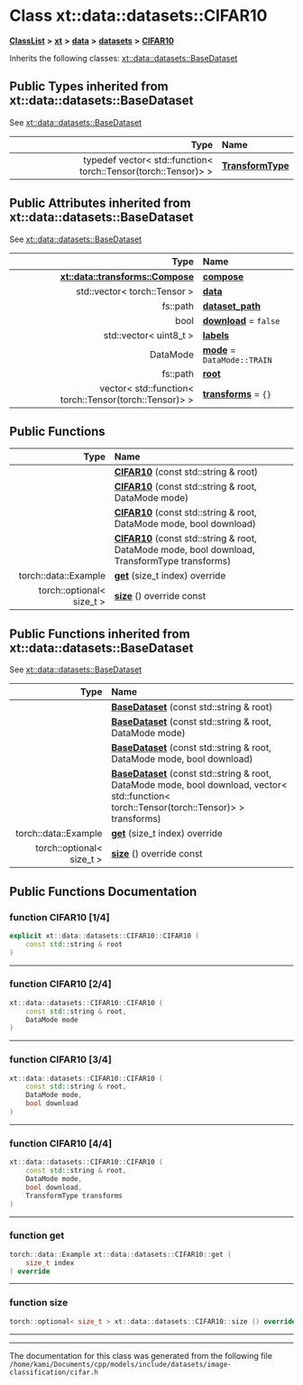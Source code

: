 

# Class xt::data::datasets::CIFAR10



[**ClassList**](annotated.md) **>** [**xt**](namespacext.md) **>** [**data**](namespacext_1_1data.md) **>** [**datasets**](namespacext_1_1data_1_1datasets.md) **>** [**CIFAR10**](classxt_1_1data_1_1datasets_1_1CIFAR10.md)








Inherits the following classes: [xt::data::datasets::BaseDataset](classxt_1_1data_1_1datasets_1_1BaseDataset.md)
















## Public Types inherited from xt::data::datasets::BaseDataset

See [xt::data::datasets::BaseDataset](classxt_1_1data_1_1datasets_1_1BaseDataset.md)

| Type | Name |
| ---: | :--- |
| typedef vector&lt; std::function&lt; torch::Tensor(torch::Tensor)&gt; &gt; | [**TransformType**](classxt_1_1data_1_1datasets_1_1BaseDataset.md#typedef-transformtype)  <br> |








## Public Attributes inherited from xt::data::datasets::BaseDataset

See [xt::data::datasets::BaseDataset](classxt_1_1data_1_1datasets_1_1BaseDataset.md)

| Type | Name |
| ---: | :--- |
|  [**xt::data::transforms::Compose**](classxt_1_1data_1_1transforms_1_1Compose.md) | [**compose**](classxt_1_1data_1_1datasets_1_1BaseDataset.md#variable-compose)  <br> |
|  std::vector&lt; torch::Tensor &gt; | [**data**](classxt_1_1data_1_1datasets_1_1BaseDataset.md#variable-data)  <br> |
|  fs::path | [**dataset\_path**](classxt_1_1data_1_1datasets_1_1BaseDataset.md#variable-dataset_path)  <br> |
|  bool | [**download**](classxt_1_1data_1_1datasets_1_1BaseDataset.md#variable-download)   = `false`<br> |
|  std::vector&lt; uint8\_t &gt; | [**labels**](classxt_1_1data_1_1datasets_1_1BaseDataset.md#variable-labels)  <br> |
|  DataMode | [**mode**](classxt_1_1data_1_1datasets_1_1BaseDataset.md#variable-mode)   = `DataMode::TRAIN`<br> |
|  fs::path | [**root**](classxt_1_1data_1_1datasets_1_1BaseDataset.md#variable-root)  <br> |
|  vector&lt; std::function&lt; torch::Tensor(torch::Tensor)&gt; &gt; | [**transforms**](classxt_1_1data_1_1datasets_1_1BaseDataset.md#variable-transforms)   = `{}`<br> |






























## Public Functions

| Type | Name |
| ---: | :--- |
|   | [**CIFAR10**](#function-cifar10-14) (const std::string & root) <br> |
|   | [**CIFAR10**](#function-cifar10-24) (const std::string & root, DataMode mode) <br> |
|   | [**CIFAR10**](#function-cifar10-34) (const std::string & root, DataMode mode, bool download) <br> |
|   | [**CIFAR10**](#function-cifar10-44) (const std::string & root, DataMode mode, bool download, TransformType transforms) <br> |
|  torch::data::Example | [**get**](#function-get) (size\_t index) override<br> |
|  torch::optional&lt; size\_t &gt; | [**size**](#function-size) () override const<br> |


## Public Functions inherited from xt::data::datasets::BaseDataset

See [xt::data::datasets::BaseDataset](classxt_1_1data_1_1datasets_1_1BaseDataset.md)

| Type | Name |
| ---: | :--- |
|   | [**BaseDataset**](classxt_1_1data_1_1datasets_1_1BaseDataset.md#function-basedataset-14) (const std::string & root) <br> |
|   | [**BaseDataset**](classxt_1_1data_1_1datasets_1_1BaseDataset.md#function-basedataset-24) (const std::string & root, DataMode mode) <br> |
|   | [**BaseDataset**](classxt_1_1data_1_1datasets_1_1BaseDataset.md#function-basedataset-34) (const std::string & root, DataMode mode, bool download) <br> |
|   | [**BaseDataset**](classxt_1_1data_1_1datasets_1_1BaseDataset.md#function-basedataset-44) (const std::string & root, DataMode mode, bool download, vector&lt; std::function&lt; torch::Tensor(torch::Tensor)&gt; &gt; transforms) <br> |
|  torch::data::Example | [**get**](classxt_1_1data_1_1datasets_1_1BaseDataset.md#function-get) (size\_t index) override<br> |
|  torch::optional&lt; size\_t &gt; | [**size**](classxt_1_1data_1_1datasets_1_1BaseDataset.md#function-size) () override const<br> |






















































## Public Functions Documentation




### function CIFAR10 [1/4]

```C++
explicit xt::data::datasets::CIFAR10::CIFAR10 (
    const std::string & root
) 
```




<hr>



### function CIFAR10 [2/4]

```C++
xt::data::datasets::CIFAR10::CIFAR10 (
    const std::string & root,
    DataMode mode
) 
```




<hr>



### function CIFAR10 [3/4]

```C++
xt::data::datasets::CIFAR10::CIFAR10 (
    const std::string & root,
    DataMode mode,
    bool download
) 
```




<hr>



### function CIFAR10 [4/4]

```C++
xt::data::datasets::CIFAR10::CIFAR10 (
    const std::string & root,
    DataMode mode,
    bool download,
    TransformType transforms
) 
```




<hr>



### function get 

```C++
torch::data::Example xt::data::datasets::CIFAR10::get (
    size_t index
) override
```




<hr>



### function size 

```C++
torch::optional< size_t > xt::data::datasets::CIFAR10::size () override const
```




<hr>

------------------------------
The documentation for this class was generated from the following file `/home/kami/Documents/cpp/models/include/datasets/image-classification/cifar.h`

